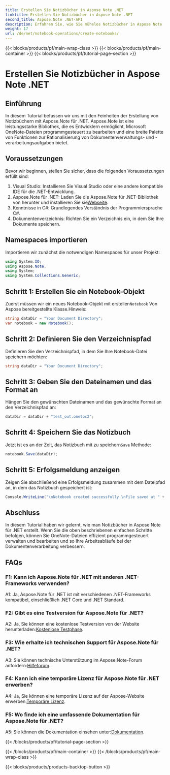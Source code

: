 ```yaml
---
title: Erstellen Sie Notizbücher in Aspose Note .NET
linktitle: Erstellen Sie Notizbücher in Aspose Note .NET
second_title: Aspose.Note .NET-API
description: Erfahren Sie, wie Sie mühelos Notizbücher in Aspose Note .NET erstellen. Steigern Sie jetzt Ihre Dokumentenverarbeitungs-Workflows.
weight: 17
url: /de/net/notebook-operations/create-notebooks/
---
```


{{< blocks/products/pf/main-wrap-class >}}
{{< blocks/products/pf/main-container >}}
{{< blocks/products/pf/tutorial-page-section >}}

# Erstellen Sie Notizbücher in Aspose Note .NET

## Einführung

In diesem Tutorial befassen wir uns mit den Feinheiten der Erstellung von Notizbüchern mit Aspose.Note für .NET. Aspose.Note ist eine leistungsstarke Bibliothek, die es Entwicklern ermöglicht, Microsoft OneNote-Dateien programmgesteuert zu bearbeiten und eine breite Palette von Funktionen zur Rationalisierung von Dokumentenverwaltungs- und -verarbeitungsaufgaben bietet.

## Voraussetzungen

Bevor wir beginnen, stellen Sie sicher, dass die folgenden Voraussetzungen erfüllt sind:

1. Visual Studio: Installieren Sie Visual Studio oder eine andere kompatible IDE für die .NET-Entwicklung.
2.  Aspose.Note für .NET: Laden Sie die Aspose.Note für .NET-Bibliothek von herunter und installieren Sie sie[Webseite](https://releases.aspose.com/note/net/).
3. Kenntnisse in C#: Grundlegendes Verständnis der Programmiersprache C#.
4. Dokumentenverzeichnis: Richten Sie ein Verzeichnis ein, in dem Sie Ihre Dokumente speichern.

## Namespaces importieren

Importieren wir zunächst die notwendigen Namespaces für unser Projekt:

```csharp
using System.IO;
using Aspose.Note;
using System;
using System.Collections.Generic;
```

## Schritt 1: Erstellen Sie ein Notebook-Objekt

 Zuerst müssen wir ein neues Notebook-Objekt mit erstellen`Notebook` Von Aspose bereitgestellte Klasse.Hinweis:

```csharp
string dataDir = "Your Document Directory";
var notebook = new Notebook();
```

## Schritt 2: Definieren Sie den Verzeichnispfad

Definieren Sie den Verzeichnispfad, in dem Sie Ihre Notebook-Datei speichern möchten:

```csharp
string dataDir = "Your Document Directory";
```

## Schritt 3: Geben Sie den Dateinamen und das Format an

Hängen Sie den gewünschten Dateinamen und das gewünschte Format an den Verzeichnispfad an:

```csharp
dataDir = dataDir + "test_out.onetoc2";
```

## Schritt 4: Speichern Sie das Notizbuch

 Jetzt ist es an der Zeit, das Notizbuch mit zu speichern`Save` Methode:

```csharp
notebook.Save(dataDir);
```

## Schritt 5: Erfolgsmeldung anzeigen

Zeigen Sie abschließend eine Erfolgsmeldung zusammen mit dem Dateipfad an, in dem das Notizbuch gespeichert ist:

```csharp
Console.WriteLine("\nNotebook created successfully.\nFile saved at " + dataDir);
```

## Abschluss

In diesem Tutorial haben wir gelernt, wie man Notizbücher in Aspose Note für .NET erstellt. Wenn Sie die oben beschriebenen einfachen Schritte befolgen, können Sie OneNote-Dateien effizient programmgesteuert verwalten und bearbeiten und so Ihre Arbeitsabläufe bei der Dokumentenverarbeitung verbessern.

## FAQs

### F1: Kann ich Aspose.Note für .NET mit anderen .NET-Frameworks verwenden?

A1: Ja, Aspose.Note für .NET ist mit verschiedenen .NET-Frameworks kompatibel, einschließlich .NET Core und .NET Standard.

### F2: Gibt es eine Testversion für Aspose.Note für .NET?

 A2: Ja, Sie können eine kostenlose Testversion von der Website herunterladen:[Kostenlose Testphase](https://releases.aspose.com/).

### F3: Wie erhalte ich technischen Support für Aspose.Note für .NET?

 A3: Sie können technische Unterstützung im Aspose.Note-Forum anfordern:[Hilfeforum](https://forum.aspose.com/c/note/28).

### F4: Kann ich eine temporäre Lizenz für Aspose.Note für .NET erwerben?

A4: Ja, Sie können eine temporäre Lizenz auf der Aspose-Website erwerben:[Temporäre Lizenz](https://purchase.aspose.com/temporary-license/).

### F5: Wo finde ich eine umfassende Dokumentation für Aspose.Note für .NET?

 A5: Sie können die Dokumentation einsehen unter:[Dokumentation](https://reference.aspose.com/note/net/).



{{< /blocks/products/pf/tutorial-page-section >}}

{{< /blocks/products/pf/main-container >}}
{{< /blocks/products/pf/main-wrap-class >}}

{{< blocks/products/products-backtop-button >}}
